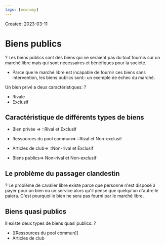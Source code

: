 ```yaml
---
tags: [economy] 
---
```

Created: 2023-03-11

# Biens publics
?
Les biens publics sont des biens qui ne seraient pas du tout fournis sur un marché libre mais qui sont nécessaires et bénéfiques pour la société.
<!--SR:!2023-05-29,40,190-->

- Parce que le marché libre est incapable de fournir ces biens sans intervention, les biens publics sont:: un exemple de échec du marché.
<!--SR:!2023-05-26,40,210-->

Un bien privé a deux caractéristiques:
?
- Rivale
- Exclusif
<!--SR:!2023-06-15,60,250-->

## Caractéristique de différents types de biens
- Bien privée => ::Rival et Exclusif
<!--SR:!2023-06-23,65,250-->
- Ressources du pool commun=> ::Rival et Non-exclusif
<!--SR:!2023-06-05,54,250-->
- Articles de club=> ::Non-rival et Exclusif
<!--SR:!2023-06-01,52,250-->
- Biens publics=> Non-rival et Non-exclusif

## Le problème du passager clandestin
?
Le problème de cavalier libre existe parce que personne n'est disposé à payer pour un bien ou un service alors qu'il pense que quelqu'un d'autre le paiera. C'est pourquoi le bien ne sera pas fourni par le marché libre.
<!--SR:!2023-06-12,58,250-->

## Biens quasi publics
Il existe deux types de biens quasi publics:
?
- [[Ressources du pool commun]]
- Articles de club
<!--SR:!2023-05-30,51,250-->


